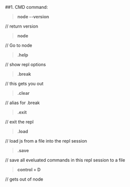 ##1. CMD command:

>**node --version**

// return version

>**node**  

// Go to node

>**.help** 

// show repl options

>**.break**

// this gets you out

>**.clear**

// alias for .break

>**.exit**

// exit the repl

>**.load**

// load js from a file into the repl session

>**.save**

// save all eveluated commands in this repl session to a file

>**control + D**

// gets out of node
